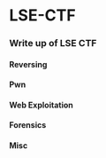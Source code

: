 # LSE-CTF
### Write up of LSE CTF
#### Reversing
#### Pwn
#### Web Exploitation
#### Forensics
#### Misc
